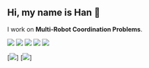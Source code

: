 
## Hi, my name is Han 👋
I work on **Multi-Robot Coordination Problems**.

![](https://img.shields.io/badge/python-3670A0?style=flat-square&logo=python&logoColor=fff)
![](https://img.shields.io/badge/-C%2B%2B-00599C?style=flat-square&logo=C%2B%2B&logoColor=fff)
![](https://img.shields.io/badge/-Pytorch-ee4c2c?style=flat-square&logo=Pytorch&logoColor=000)
![](https://img.shields.io/badge/-CMake-064F8C?style=flat-square&logo=CMake&logoColor=fff)
![](https://img.shields.io/badge/-VSCode-e34f26?style=flat-square&logo=Visual%20Studio%20Code&logoColor=fff)


[![](https://github-readme-stats.vercel.app/api/top-langs/?username=MikeZheng777&layout=donut&theme=codeSTACKr&count_private=true")]
[![](https://github-readme-stats.vercel.app/api?username=MikeZheng777&show_icons=true&theme=codeSTACKr&count_private=true")]




